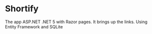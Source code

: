 # Shortify
The app ASP.NET .NET 5 with Razor pages.
It brings up the links.
Using Entity Framework and SQLite
